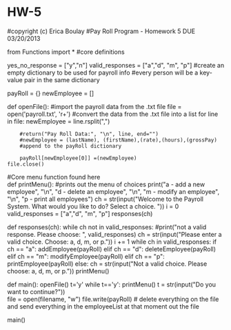 HW-5
====
 #copyright (c) Erica Boulay
 #Pay Roll Program - Homework 5 DUE 03/20/2013



from Functions import *
#core definitions

yes_no_response = ["y","n"]
valid_responses = ["a","d", "m", "p"]
#create an empty dictionary to be used for payroll info
#every person will be a key-value pair in the same dictionary

payRoll = {}
newEmployee = []



def openFile():
#import the payroll data from the .txt file
    file = open('payroll.txt', 'r+')
    #convert the data from the .txt file into a list
    for line in file:
        newEmployee = line.rsplit(",")
        
        #return("Pay Roll Data:", "\n", line, end="")
        #newEmployee = (lastName), (firstName),(rate),(hours),(grossPay)
        #append to the payRoll dictionary
        
        payRoll[newEmployee[0]] =(newEmployee)
    file.close()

  
#Core menu function found here        
def printMenu():
    #prints out the menu of choices
    print("a - add a new employee", "\n", "d - delete an employee", "\n", "m - modify an employee", "\n", "p - print all employees")
    ch = str(input("Welcome to the Payroll System. What would you like to do? Select a choice. "))
    i = 0
    valid_responses = ["a","d", "m", "p"]
    responses(ch)

def responses(ch):
    while ch not in valid_responses:
        #print("not a valid response. Please choose: ", valid_responses)
        ch = str(input("Please enter a valid choice.  Choose: a, d, m, or p."))
        i += 1
    while ch in valid_responses:
        if ch == "a":
            addEmployee(payRoll)
        elif ch == "d":
            deleteEmployee(payRoll)
        elif ch == "m":
            modifyEmployee(payRoll)
        elif ch == "p":
            printEmployee(payRoll)
        else:
            ch = str(input("Not a valid choice.  Please choose: a, d, m, or p."))
        printMenu()               

def main():
    openFile()
    t='y'
    while t=='y':
        printMenu()
        t = str(input("Do you want to continue?"))     
    file = open(filename, "w")
    file.write(payRoll)
        # delete everything on the file and send everything in the employeeList at that moment out the file

main()

